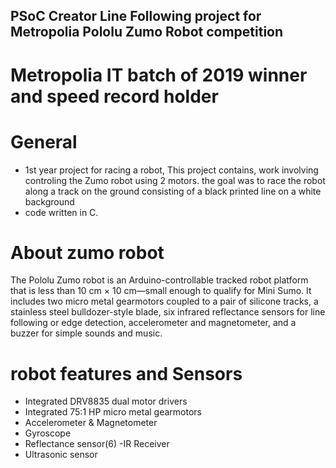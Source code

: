 ## PSoC Creator Line Following  project for Metropolia Pololu Zumo Robot competition 

# Metropolia IT batch of 2019 winner and speed record holder

# General 

- 1st year project for racing a robot, This project contains, work involving controling the Zumo robot using 2 motors.
  the goal was to race the robot along a track on the ground consisting of 
  a black printed line on a white background 
- code written in C.


# About zumo robot 

The Pololu Zumo robot is an Arduino-controllable tracked robot platform that is less than 10 cm × 10 cm—small enough 
to qualify for Mini Sumo. It includes two micro metal gearmotors coupled to a pair of silicone tracks, a stainless steel 
bulldozer-style blade, six infrared reflectance sensors for line following or edge detection, accelerometer
and magnetometer, and a buzzer for simple sounds and music.


# robot features and Sensors

- Integrated DRV8835 dual motor drivers
- Integrated 75:1 HP micro metal gearmotors
- Accelerometer & Magnetometer
- Gyroscope
- Reflectance sensor(6)
-IR Receiver
- Ultrasonic sensor
